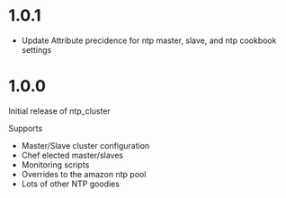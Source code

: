 # 1.0.1

* Update Attribute precidence for ntp master, slave, and ntp cookbook settings

# 1.0.0

Initial release of ntp_cluster

Supports

* Master/Slave cluster configuration
* Chef elected master/slaves
* Monitoring scripts
* Overrides to the amazon ntp pool
* Lots of other NTP goodies

